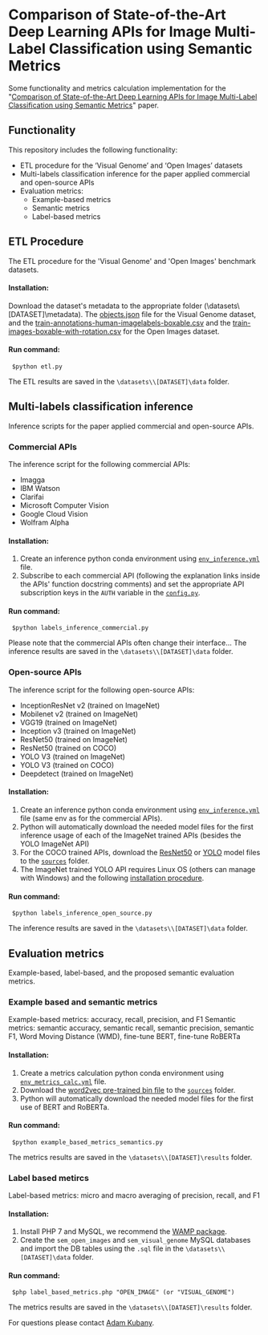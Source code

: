 # Comparison of State-of-the-Art Deep Learning APIs for Image Multi-Label Classification using Semantic Metrics
Some functionality and metrics calculation implementation for the "[Comparison of State-of-the-Art Deep Learning APIs for Image Multi-Label Classification using Semantic Metrics](https://arxiv.org/abs/1903.09190)" paper.

## Functionality

This repository includes the following functionality:
-   ETL procedure for the ‘Visual Genome’ and ‘Open Images’ datasets
-   Multi-labels classification inference for the paper applied commercial and open-source APIs
-   Evaluation metrics:
	-   Example-based metrics
	-   Semantic metrics
	-   Label-based metrics

 
## ETL Procedure
The ETL procedure for the 'Visual Genome' and 'Open Images' benchmark datasets.
#### Installation:
Download the dataset's metadata to the appropriate folder (\datasets\\[DATASET]\metadata). The [objects.json](https://visualgenome.org/static/data/dataset/objects_v1.json.zip) file for the Visual Genome dataset, and the [train-annotations-human-imagelabels-boxable.csv](https://storage.googleapis.com/openimages/v5/train-annotations-human-imagelabels-boxable.csv) and the [train-images-boxable-with-rotation.csv](https://storage.googleapis.com/openimages/2018_04/train/train-images-boxable-with-rotation.csv) for the Open Images dataset.
#### Run command:
     $python etl.py
The ETL results are saved in the  `\datasets\\[DATASET]\data` folder. 

## Multi-labels classification inference
Inference scripts for the paper applied commercial and open-source APIs.

### Commercial APIs

The inference script for the following  commercial APIs:
 - Imagga
 - IBM Watson
 - Clarifai
 - Microsoft Computer Vision
 - Google Cloud Vision
 - Wolfram Alpha
#### Installation:
1. Create an inference python conda environment using [`env_inference.yml`](https://github.com/Adamkubany/Multilabel_Semantic_API_comparison/blob/master/sources/env_inference.yml "env_inference.yml") file.
2. Subscribe to each commercial API (following the explanation links inside the APIs' function docstring comments) and set the appropriate API subscription keys in the `AUTH` variable in the [`config.py`](https://github.com/Adamkubany/Multilabel_Semantic_API_comparison/blob/master/config.py "config.py").
#### Run command:
     $python labels_inference_commercial.py
Please note that the commercial APIs often change their interface...
The inference results are saved in the  `\datasets\\[DATASET]\data` folder. 


### Open-source APIs
The inference script for the following open-source APIs:

 - InceptionResNet v2 (trained on ImageNet)
 - Mobilenet v2 (trained on ImageNet)
 - VGG19 (trained on ImageNet)
 - Inception v3 (trained on ImageNet)
 - ResNet50 (trained on ImageNet)
 - ResNet50 (trained on COCO)
 - YOLO V3 (trained on ImageNet)
 - YOLO V3 (trained on COCO)
 - Deepdetect (trained on ImageNet)
#### Installation:
1. Create an inference python conda environment using [`env_inference.yml`](https://github.com/Adamkubany/Multilabel_Semantic_API_comparison/blob/master/sources/env_inference.yml "env_inference.yml") file (same env as for the commercial APIs).
2. Python will automatically download the needed model files for the first inference usage of each of the ImageNet trained APIs  (besides the YOLO ImageNet API)
3. For the COCO trained APIs, download the [ResNet50](https://github.com/OlafenwaMoses/ImageAI/releases/download/1.0/resnet50_coco_best_v2.0.1.h5) or  [YOLO](https://github.com/OlafenwaMoses/ImageAI/releases/download/1.0/yolo.h5) model files to the [`sources`](https://github.com/Adamkubany/Multilabel_Semantic_API_comparison/tree/master/sources "sources") folder.
4. The ImageNet trained YOLO API requires Linux OS (others can manage with Windows) and the following [installation procedure]([https://pjreddie.com/darknet/imagenet/#darknet53_448](https://pjreddie.com/darknet/imagenet/#darknet53_448)).

#### Run command:
     $python labels_inference_open_source.py
The inference results are saved in the  `\datasets\\[DATASET]\data` folder. 

## Evaluation metrics
Example-based, label-based, and the proposed semantic evaluation metrics.

### Example based and semantic metrics
Example-based metrics: accuracy, recall, precision, and F1
Semantic metrics: semantic accuracy, semantic recall, semantic precision, semantic F1, Word Moving Distance (WMD), fine-tune BERT, fine-tune RoBERTa
#### Installation:
1. Create a metrics calculation python conda environment using [`env_metrics_calc.yml`](https://github.com/Adamkubany/Multilabel_Semantic_API_comparison/blob/master/sources/env_metrics_calc.yml "env_metrics_calc.yml") file.
2. Download the [word2vec pre-trained bin file](https://drive.google.com/file/d/0B7XkCwpI5KDYNlNUTTlSS21pQmM/edit?usp=sharing) to the [`sources`](https://github.com/Adamkubany/Multilabel_Semantic_API_comparison/tree/master/sources "sources") folder.
3. Python will automatically download the needed model files for the first use of BERT and RoBERTa.


#### Run command:
     $python example_based_metrics_semantics.py
The metrics results are saved in the  `\datasets\\[DATASET]\results` folder. 

### Label based metircs
Label-based metrics: micro and macro averaging of precision, recall, and F1
#### Installation:
1. Install PHP 7 and MySQL, we recommend the  [WAMP package](http://www.wampserver.com/en/).
2. Create the `sem_open_images` and `sem_visual_genome` MySQL databases and import the DB tables using the `.sql` file in the `\datasets\\[DATASET]\data` folder.
#### Run command:
     $php label_based_metrics.php "OPEN_IMAGE" (or "VISUAL_GENOME")
The metrics results are saved in the  `\datasets\\[DATASET]\results` folder. 


For questions please contact [Adam Kubany](https://github.com/Adamkubany/Multilabel_Semantic_API_comparison/blob/master/adamku@post.bg.ac.il).
